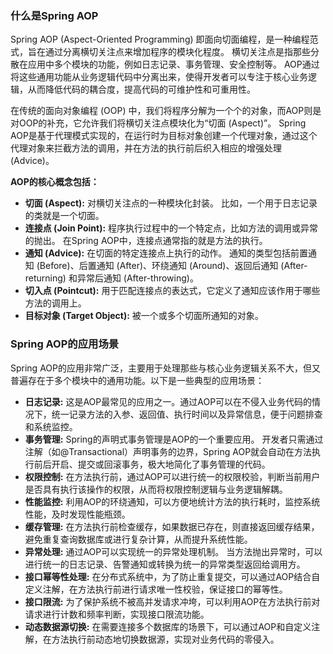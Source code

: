 
### 什么是Spring AOP

Spring AOP (Aspect-Oriented Programming) 即面向切面编程，是一种编程范式，旨在通过分离横切关注点来增加程序的模块化程度。 横切关注点是指那些分散在应用中多个模块的功能，例如日志记录、事务管理、安全控制等。 AOP通过将这些通用功能从业务逻辑代码中分离出来，使得开发者可以专注于核心业务逻辑，从而降低代码的耦合度，提高代码的可维护性和可重用性。

在传统的面向对象编程 (OOP) 中，我们将程序分解为一个个的对象，而AOP则是对OOP的补充，它允许我们将横切关注点模块化为“切面 (Aspect)”。 Spring AOP是基于代理模式实现的，在运行时为目标对象创建一个代理对象，通过这个代理对象来拦截方法的调用，并在方法的执行前后织入相应的增强处理 (Advice)。

**AOP的核心概念包括：**

*   **切面 (Aspect):** 对横切关注点的一种模块化封装。 比如，一个用于日志记录的类就是一个切面。
*   **连接点 (Join Point):** 程序执行过程中的一个特定点，比如方法的调用或异常的抛出。 在Spring AOP中，连接点通常指的就是方法的执行。
*   **通知 (Advice):** 在切面的特定连接点上执行的动作。 通知的类型包括前置通知 (Before)、后置通知 (After)、环绕通知 (Around)、返回后通知 (After-returning) 和异常后通知 (After-throwing)。
*   **切入点 (Pointcut):** 用于匹配连接点的表达式，它定义了通知应该作用于哪些方法的调用上。
*   **目标对象 (Target Object):** 被一个或多个切面所通知的对象。

### Spring AOP的应用场景

Spring AOP的应用非常广泛，主要用于处理那些与核心业务逻辑关系不大，但又普遍存在于多个模块中的通用功能。以下是一些典型的应用场景：

*   **日志记录:** 这是AOP最常见的应用之一。通过AOP可以在不侵入业务代码的情况下，统一记录方法的入参、返回值、执行时间以及异常信息，便于问题排查和系统监控。
*   **事务管理:** Spring的声明式事务管理是AOP的一个重要应用。 开发者只需通过注解（如@Transactional）声明事务的边界，Spring AOP就会自动在方法执行前后开启、提交或回滚事务，极大地简化了事务管理的代码。
*   **权限控制:** 在方法执行前，通过AOP可以进行统一的权限校验，判断当前用户是否具有执行该操作的权限，从而将权限控制逻辑与业务逻辑解耦。
*   **性能监控:** 利用AOP的环绕通知，可以方便地统计方法的执行耗时，监控系统性能，及时发现性能瓶颈。
*   **缓存管理:** 在方法执行前检查缓存，如果数据已存在，则直接返回缓存结果，避免重复查询数据库或进行复杂计算，从而提升系统性能。
*   **异常处理:** 通过AOP可以实现统一的异常处理机制。 当方法抛出异常时，可以进行统一的日志记录、告警通知或转换为统一的异常类型返回给调用方。
*   **接口幂等性处理:** 在分布式系统中，为了防止重复提交，可以通过AOP结合自定义注解，在方法执行前进行请求唯一性校验，保证接口的幂等性。
*   **接口限流:** 为了保护系统不被高并发请求冲垮，可以利用AOP在方法执行前对请求进行计数和频率判断，实现接口限流功能。
*   **动态数据源切换:** 在需要连接多个数据库的场景下，可以通过AOP和自定义注解，在方法执行前动态地切换数据源，实现对业务代码的零侵入。